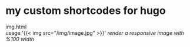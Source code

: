 # my custom shortcodes for hugo
img.html  
usage
'{{< img src="/img/image.jpg" >}}'
*render a responsive image with %100 width*
